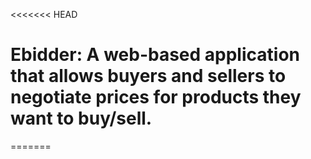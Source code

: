 <<<<<<< HEAD
# Ebidder: A web-based application that allows buyers and sellers to negotiate prices for products they want to buy/sell.
=======

